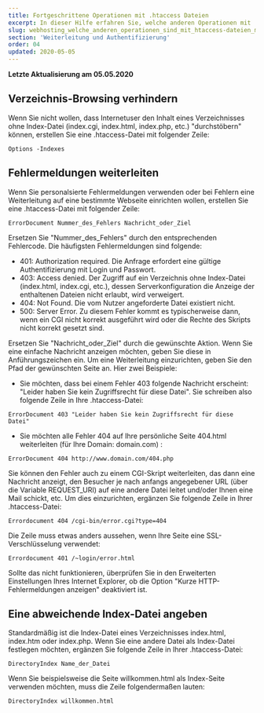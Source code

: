 ```yaml
---
title: Fortgeschrittene Operationen mit .htaccess Dateien
excerpt: In dieser Hilfe erfahren Sie, welche anderen Operationen mit .htaccess-Dateien möglich sind
slug: webhosting_welche_anderen_operationen_sind_mit_htaccess-dateien_moglich
section: 'Weiterleitung und Authentifizierung'
order: 04
updated: 2020-05-05
---
```


**Letzte Aktualisierung am 05.05.2020**

## Verzeichnis-Browsing verhindern
Wenn Sie nicht wollen, dass Internetuser den Inhalt eines Verzeichnisses ohne Index-Datei (index.cgi, index.html, index.php, etc.) "durchstöbern" können, erstellen Sie eine .htaccess-Datei mit folgender Zeile:

```
Options -Indexes
```

## Fehlermeldungen weiterleiten
Wenn Sie personalsierte Fehlermeldungen verwenden oder bei Fehlern eine Weiterleitung auf eine bestimmte Webseite einrichten wollen, erstellen Sie eine .htaccess-Datei mit folgender Zeile:

```
ErrorDocument Nummer_des_Fehlers Nachricht_oder_Ziel
```

Ersetzen Sie "Nummer_des_Fehlers" durch den entsprechenden Fehlercode. Die häufigsten Fehlermeldungen sind folgende:

- 401: Authorization required. Die Anfrage erfordert eine gültige Authentifizierung mit Login und Passwort.
- 403: Access denied. Der Zugriff auf ein Verzeichnis ohne Index-Datei (index.html, index.cgi, etc.), dessen Serverkonfiguration die Anzeige der enthaltenen Dateien nicht erlaubt, wird verweigert.
- 404: Not Found. Die vom Nutzer angeforderte Datei existiert nicht.
- 500: Server Error. Zu diesem Fehler kommt es typischerweise dann, wenn ein CGI nicht korrekt ausgeführt wird oder die Rechte des Skripts nicht korrekt gesetzt sind.

Ersetzen Sie "Nachricht_oder_Ziel" durch die gewünschte Aktion. Wenn Sie eine einfache Nachricht anzeigen möchten, geben Sie diese in Anführungszeichen ein. Um eine Weiterleitung einzurichten, geben Sie den Pfad der gewünschten Seite an. Hier zwei Beispiele:

- Sie möchten, dass bei einem Fehler 403 folgende Nachricht erscheint: "Leider haben Sie kein Zugriffsrecht für diese Datei". Sie schreiben also folgende Zeile in Ihre .htaccess-Datei: 

```
ErrorDocument 403 "Leider haben Sie kein Zugriffsrecht für diese Datei"
```

- Sie möchten alle Fehler 404 auf Ihre persönliche Seite 404.html weiterleiten (für Ihre Domain: domain.com) : 

```
ErrorDocument 404 http://www.domain.com/404.php
```

Sie können den Fehler auch zu einem CGI-Skript weiterleiten, das dann eine Nachricht anzeigt, den Besucher je nach anfangs angegebener URL (über die Variable REQUEST_URI) auf eine andere Datei leitet und/oder Ihnen eine Mail schickt, etc. Um dies einzurichten, ergänzen Sie folgende Zeile in Ihrer .htaccess-Datei:

```
Errordocument 404 /cgi-bin/error.cgi?type=404
```

Die Zeile muss etwas anders aussehen, wenn Ihre Seite eine SSL-Verschlüsselung verwendet:

```
Errordocument 401 /~login/error.html
```

Sollte das nicht funktionieren, überprüfen Sie in den Erweiterten Einstellungen Ihres Internet Explorer, ob die Option "Kurze HTTP-Fehlermeldungen anzeigen" deaktiviert ist.

## Eine abweichende Index-Datei angeben
Standardmäßig ist die Index-Datei eines Verzeichnisses index.html, index.htm oder index.php. Wenn Sie eine andere Datei als Index-Datei festlegen möchten, ergänzen Sie folgende Zeile in Ihrer .htaccess-Datei:


```
DirectoryIndex Name_der_Datei
```


Wenn Sie beispielsweise die Seite willkommen.html als Index-Seite verwenden möchten, muss die Zeile folgendermaßen lauten:


```
DirectoryIndex willkommen.html
```
